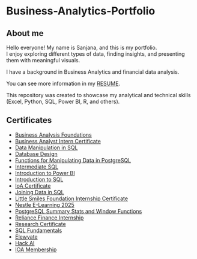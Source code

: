 # Business-Analytics-Portfolio
## About me
Hello everyone! My name is Sanjana, and this is my portfolio.  
I enjoy exploring different types of data, finding insights, and presenting them with meaningful visuals.  

I have a background in Business Analytics and financial data analysis.  

You can see more information in my [RESUME](Resume.pdf).  

This repository was created to showcase my analytical and technical skills (Excel, Python, SQL, Power BI, R, and others).  


## Certificates

- [Business Analysis Foundations](./Certificates/Business%20Analysis%20Foundations.pdf)  
- [Business Analyst Intern Certificate](./Certificates/Business%20Anlyst%20intern%20certificate.pdf)  
- [Data Manipulation in SQL](./Certificates/Data%20Manipulation%20in%20SQL.pdf)  
- [Database Design](./Certificates/Database%20Design.pdf)  
- [Functions for Manipulating Data in PostgreSQL](./Certificates/Functions%20for%20Manipulating%20Data%20in%20PostgreSQL.pdf)  
- [Intermediate SQL](./Certificates/Intermediate%20SQL.pdf)  
- [Introduction to Power BI](./Certificates/Intoduction%20to%20Power%20BI.pdf)  
- [Introduction to SQL](./Certificates/Introduction%20to%20SQL.pdf)  
- [IoA Certificate](./Certificates/IoA-Certificate.pdf)  
- [Joining Data in SQL](./Certificates/Joining%20Data%20in%20SQL.pdf)  
- [Little Smiles Foundation Internship Certificate](./Certificates/Little%20Smiles%20Foundation%20Internship%20Certificate.pdf)  
- [Nestle E-Learning 2025](./Certificates/Nestle%20E-Learning%202025.pdf)  
- [PostgreSQL Summary Stats and Window Functions](./Certificates/PostgreSQL%20Summary%20Stats%20and%20Window%20Functions.pdf)  
- [Reliance Finance Internship](./Certificates/Reliance%20Finance%20Internship.pdf)  
- [Research Certificate](./Certificates/Research%20Certificate.pdf)  
- [SQL Fundamentals](./Certificates/SQL%20Fundamentals.pdf)  
- [Elewyate](./Certificates/Elewyate.pdf)  
- [Hack AI](./Certificates/Hack%20AI.pdf)  
- [IOA Membership](./Certificates/IOA%20Membership.pdf)  
